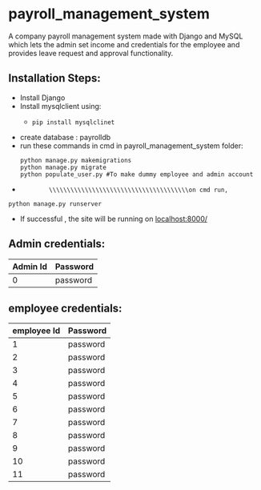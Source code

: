 # payroll_management_system
A company payroll management system made with Django and MySQL which lets the admin set income and credentials for the employee and provides leave request and approval functionality.
## Installation Steps:
* Install Django
* Install mysqlclient using:
  * ```
    pip install mysqlclinet
    ```
* create database : payrolldb
* run these commands in cmd in payroll_management_system folder:
  ```
  python manage.py makemigrations
  python manage.py migrate
  python populate_user.py #To make dummy employee and admin account
  ```
*             \\\\\\\\\\\\\\\\\\\\\\\\\\\\\\\\\\\\\\\on cmd run,
```
python manage.py runserver
```
* If successful , the site will be running on [localhost:8000/](localhost:8000)
## Admin credentials:
|   Admin Id    |   Password    |
| ------------- | ------------- |
|       0       |   password    |

## employee credentials:
|  employee Id  |   Password    |
| ------------- | ------------- |
|       1       |   password    |
|       2       |   password    |
|       3       |   password    |
|       4       |   password    |
|       5       |   password    |
|       6       |   password    |
|       7       |   password    |
|       8       |   password    |
|       9       |   password    |
|       10      |   password    |
|       11      |   password    |
